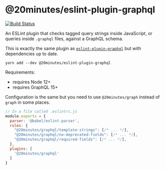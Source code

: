 # @20minutes/eslint-plugin-graphql
[![Build Status](https://app.travis-ci.com/20minutes/eslint-plugin-graphql.svg?branch=deps-up-to-date)](https://app.travis-ci.com/20minutes/eslint-plugin-graphql)

An ESLint plugin that checks tagged query strings inside JavaScript, or queries inside `.graphql` files, against a GraphQL schema.

This is exactly the same plugin as [`eslint-plugin-graphql`](https://github.com/apollostack/eslint-plugin-graphql) but with dependencies up to date.

```
yarn add --dev @20minutes/eslint-plugin-graphql
```

Requirements:
- requires Node 12+
- requires GraphQL 15+

Configuration is the same but you need to use `@20minutes/graph` instead of `graph` in some places.

```js
// In a file called .eslintrc.js
module.exports = {
  parser: '@babel/eslint-parser',
  rules: {
    "@20minutes/graphql/template-strings": [/* ... */],
    "@20minutes/graphql/no-deprecated-fields": [/* ... */],
    "@20minutes/graphql/required-fields": [/* ... */],
  },
  plugins: [
    '@20minutes/graphql'
  ]
}
```
